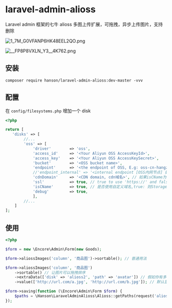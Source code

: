 # laravel-admin-alioss

Laravel admin 框架的七牛 alioss 多图上传扩展，可拖拽，异步上传图片，支持删除

![1_7M_G0VFANP6HK48EEL2QO.png](https://i.loli.net/2020/02/09/Hys9IGfjWloc8Fm.png)

![__FP8P8`VX`LN_Y3__4K762.png](https://i.loli.net/2020/02/09/hMFqysDLK4vZaOx.png)

## 安装

`composer require hanson/laravel-admin-alioss:dev-master -vvv`

## 配置

在 `config/filesystems.php` 增加一个 disk

```php
<?php

return [
   'disks' => [
        //...
        'oss' => [
            'driver'        => 'oss',
            'access_id'     => '<Your Aliyun OSS AccessKeyId>',
            'access_key'    => '<Your Aliyun OSS AccessKeySecret>',
            'bucket'        => '<OSS bucket name>',
            'endpoint'      => '<the endpoint of OSS, E.g: oss-cn-hangzhou.aliyuncs.com | custom domain, E.g:img.abc.com>', // OSS 外网节点或自定义外部域名
            //'endpoint_internal' => '<internal endpoint [OSS内网节点] 如：oss-cn-shenzhen-internal.aliyuncs.com>', // v2.0.4 新增配置属性，如果为空，则默认使用 endpoint 配置(由于内网上传有点小问题未解决，请大家暂时不要使用内网节点上传，正在与阿里技术沟通中)
            'cdnDomain'     => '<CDN domain, cdn域名>', // 如果isCName为true, getUrl会判断cdnDomain是否设定来决定返回的url，如果cdnDomain未设置，则使用endpoint来生成url，否则使用cdn
            'ssl'           => true, // true to use 'https://' and false to use 'http://'. default is false,
            'isCName'       => true, // 是否使用自定义域名,true: 则Storage.url()会使用自定义的cdn或域名生成文件url， false: 则使用外部节点生成url
            'debug'         => true,
            ],
        //...
    ]
];
```

## 使用

```php
<?php

$form = new \Encore\Admin\Form(new Goods);

$form->aliossImages('column', '商品图')->sortable(); // 普通用法

$form->aliossImages('column', '商品图')
    ->sortable() // 让图片可以拖拽排序
    ->extraData(['disk' => 'alioss2', 'path' => 'avatar']) // 假如你有多个七牛配置，可以通过指定此处的 disk 进行上传， path 为文件路径的前缀
    ->value(['http://url.com/a.jpg', 'http://url.com/b.jpg']); // 默认显示的图片数组，必须为 url

$form->saving(function (\Encore\Admin\Form $form) {
    $paths = \Hanson\LaravelAdminAlioss\Alioss::getPaths(request('alioss_column')); // 需要 alioss_ 作为前缀的字段
});
```
